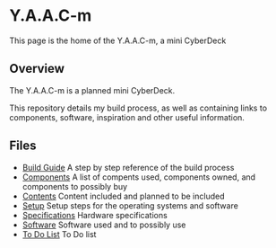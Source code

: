 <!-- ======================================== yaacmindex.md Start ======================================== -->


<!-- ------------------------------ Intro Start ------------------------------ -->

# Y.A.A.C-m

This page is the home of the Y.A.A.C-m, a mini CyberDeck

<!-- ------------------------------ Intro End ------------------------------ -->


<!-- ------------------------------ Overview Start ------------------------------ -->

## Overview

The Y.A.A.C-m is a planned mini CyberDeck.

This repository details my build process, as well as containing links to components, software, inspiration and other useful information.

<!-- ------------------------------ Overview End ------------------------------ -->


<!-- ------------------------------ Files Start ------------------------------ -->

## Files

* [Build Guide](yaacm-build.md) A step by step reference of the build process
* [Components](yaacm-components.md) A list of compents used, components owned, and components to possibly buy
* [Contents](yaacm-content.md) Content included and planned to be included
* [Setup](yaacm-setup.md) Setup steps for the operating systems and software
* [Specifications](yaacm-specs.md) Hardware specifications
* [Software](yaacm-software.md) Software used and to possibly use
* [To Do List](yaacm-todo.md) To Do list

<!-- ------------------------------ Files End ------------------------------ -->


<!-- ------------------------------ Outro Start ------------------------------ -->

<!-- ------------------------------ Outro End ------------------------------ -->


<!-- ======================================== yaacmindex.md End ======================================== -->
